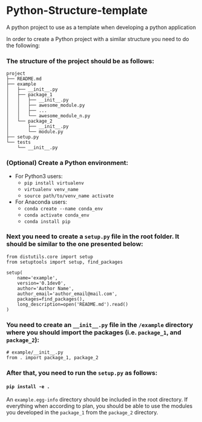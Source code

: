 # Python-Structure-template
A python project to use as a template when developing a python application

In order to create a Python project with a similar structure you need to do the following: 

### The structure of the project should be as follows: 
```
project
├── README.md
├── example
│   ├── __init__.py
│   ├── package_1
│   │   ├── __init__.py
│   │   ├── awesome_module.py
│   │   ├── ...
│   │   └── awesome_module_n.py
│   └── package_2
│       ├── __init__.py
│       └── module.py
├── setup.py
└── tests
    └── __init__.py
```
### (Optional) Create a Python environment: 
* For Python3 users: 
  * `pip install virtualenv`
  * `virtualenv venv_name`
  * `source path/to/venv_name activate`
* For Anaconda users: 
  * `conda create --name conda_env`
  * `conda activate conda_env`
  * `conda install pip`

### Next you need to create a `setup.py`  file in the root folder. It should be similar to the one presented below: 
```
from distutils.core import setup
from setuptools import setup, find_packages

setup(
    name='example',
    version='0.1dev0',
    author='Author Name', 
    author_email='author_email@mail.com',
    packages=find_packages(),
    long_description=open('README.md').read()
)
```
### You need to create an **`__init__.py`** file in the `/example` directory where you should **import the packages** (i.e. `package_1`, and `package_2`): 
```
# example/__init__.py
from . import package_1, package_2 
```

### After that, you need to run the `setup.py` as follows: 
#### `pip install -e .`
An `example.egg-info` directory should be included in the root directory. 
If everything when according to plan, you should be able to use the modules you developed in the `package_1` from the `package_2` directory. 
